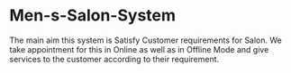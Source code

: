 # Men-s-Salon-System
The main aim this system is Satisfy Customer requirements for Salon. We take appointment for this in Online as well as in Offline Mode and give services to the customer according to their requirement.
